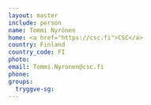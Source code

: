 ```yaml
---
layout: master
include: person
name: Tommi Nyrönen
home: <a href="https://csc.fi">CSC</a>
country: Finland
country_code: FI
photo:
email: Tommi.Nyronen@csc.fi
phone:
groups:
  tryggve-sg:
---
```

